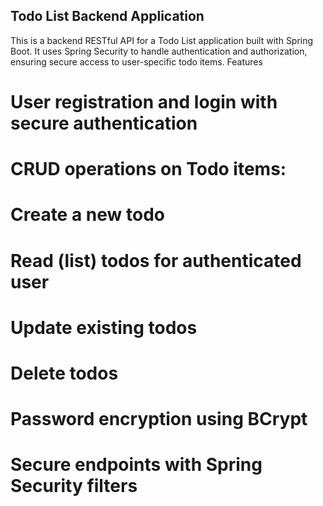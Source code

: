 ## Todo List Backend Application

This is a backend RESTful API for a Todo List application built with Spring Boot. It uses Spring Security to handle authentication and authorization, ensuring secure access to user-specific todo items.
Features


# User registration and login with secure authentication 

# CRUD operations on Todo items:

# Create a new todo

# Read (list) todos for authenticated user

# Update existing todos

# Delete todos

# Password encryption using BCrypt

# Secure endpoints with Spring Security filters
